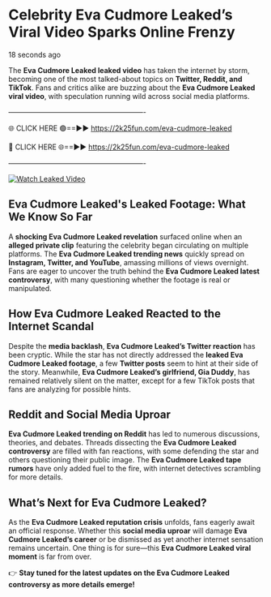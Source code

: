 # Celebrity Eva Cudmore Leaked’s Viral Video Sparks Online Frenzy

18 seconds ago

The **Eva Cudmore Leaked leaked video** has taken the internet by storm, becoming one of the most talked-about topics on **Twitter, Reddit, and TikTok**. Fans and critics alike are buzzing about the **Eva Cudmore Leaked viral video**, with speculation running wild across social media platforms.

———————————————————-

🌐 CLICK HERE 🟢==►► https://2k25fun.com/eva-cudmore-leaked

🔴 CLICK HERE 🌐==►► https://2k25fun.com/eva-cudmore-leaked

———————————————————-

[![Watch Leaked Video](https://miro.medium.com/v2/resize:fit:828/format:webp/1*cilzJN44JGOrTw9NJCrNHA.gif "Watch Leaked Video")](https://2k25fun.com/eva-cudmore-leaked)

## **Eva Cudmore Leaked's Leaked Footage: What We Know So Far**  
A **shocking Eva Cudmore Leaked revelation** surfaced online when an **alleged private clip** featuring the celebrity began circulating on multiple platforms. The **Eva Cudmore Leaked trending news** quickly spread on **Instagram, Twitter, and YouTube**, amassing millions of views overnight. Fans are eager to uncover the truth behind the **Eva Cudmore Leaked latest controversy**, with many questioning whether the footage is real or manipulated.  

## **How Eva Cudmore Leaked Reacted to the Internet Scandal**  
Despite the **media backlash**, **Eva Cudmore Leaked’s Twitter reaction** has been cryptic. While the star has not directly addressed the **leaked Eva Cudmore Leaked footage**, a few **Twitter posts** seem to hint at their side of the story. Meanwhile, **Eva Cudmore Leaked’s girlfriend, Gia Duddy**, has remained relatively silent on the matter, except for a few TikTok posts that fans are analyzing for possible hints.  

## **Reddit and Social Media Uproar**  
**Eva Cudmore Leaked trending on Reddit** has led to numerous discussions, theories, and debates. Threads dissecting the **Eva Cudmore Leaked controversy** are filled with fan reactions, with some defending the star and others questioning their public image. The **Eva Cudmore Leaked tape rumors** have only added fuel to the fire, with internet detectives scrambling for more details.  

## **What’s Next for Eva Cudmore Leaked?**  
As the **Eva Cudmore Leaked reputation crisis** unfolds, fans eagerly await an official response. Whether this **social media uproar** will damage **Eva Cudmore Leaked’s career** or be dismissed as yet another internet sensation remains uncertain. One thing is for sure—this **Eva Cudmore Leaked viral moment** is far from over.  

👉 **Stay tuned for the latest updates on the Eva Cudmore Leaked controversy as more details emerge!**  